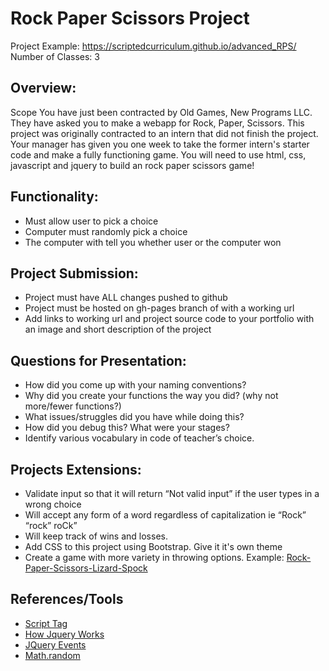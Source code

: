 # Rock Paper Scissors Project

Project Example: https://scriptedcurriculum.github.io/advanced_RPS/
Number of Classes: 3

## Overview: 
Scope You have just been contracted by Old Games, New Programs LLC. They have asked you to make a webapp for Rock, Paper, Scissors. This project was originally contracted to an intern that did not finish the project. Your manager has given you one week to take the former intern's starter code and make a fully functioning game. You will need to use html, css, javascript and jquery to build an rock paper scissors game! 

## Functionality:
* Must allow user to pick a choice 
* Computer must randomly pick a choice
* The computer with tell you whether user or the computer won

## Project Submission:
* Project must have ALL changes pushed to github
* Project must be hosted on gh-pages branch of with a working url
* Add links to working url and project source code to your portfolio with an image and short description of the project

## Questions for Presentation:
* How did you come up with your naming conventions?
* Why did you create your functions the way you did? (why not more/fewer functions?)
* What issues/struggles did you have while doing this?
* How did you debug this?  What were your stages?
* Identify various vocabulary in code of teacher’s choice.

## Projects Extensions:
* Validate input so that it will return “Not valid input” if the user types in a wrong choice 
* Will accept any form of a word regardless of capitalization ie “Rock” “rock” roCk”
* Will keep track of wins and losses. 
* Add CSS to this project using Bootstrap. Give it it's own theme
* Create a game with more variety in throwing options. Example: [Rock-Paper-Scissors-Lizard-Spock](http://en.wikipedia.org/wiki/Rock-paper-scissors-lizard-Spock)

## References/Tools
* [Script Tag](http://javascript.crockford.com/script.html)
* [How Jquery Works](http://learn.jquery.com/about-jquery/how-jquery-works/)
* [JQuery Events](http://api.jquery.com/category/events/)
* [Math.random](https://developer.mozilla.org/en-US/docs/Web/JavaScript/Reference/Global_Objects/Math/random)


